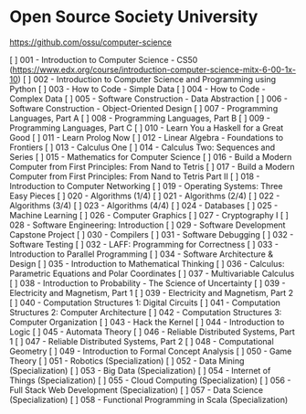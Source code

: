 # Open Source Society University
https://github.com/ossu/computer-science

[ ] 001 - Introduction to Computer Science - CS50 (https://www.edx.org/course/introduction-computer-science-mitx-6-00-1x-10)
[ ] 002 - Introduction to Computer Science and Programming using Python
[ ] 003 - How to Code - Simple Data
[ ] 004 - How to Code - Complex Data
[ ] 005 - Software Construction - Data Abstraction
[ ] 006 - Software Construction - Object-Oriented Design
[ ] 007 - Programming Languages, Part A
[ ] 008 - Programming Languages, Part B
[ ] 009 - Programming Languages, Part C
[ ] 010 - Learn You a Haskell for a Great Good
[ ] 011 - Learn Prolog Now
[ ] 012 - Linear Algebra - Foundations to Frontiers
[ ] 013 - Calculus One
[ ] 014 - Calculus Two: Sequences and Series
[ ] 015 - Mathematics for Computer Science
[ ] 016 - Build a Modern Computer from First Principles: From Nand to Tetris
[ ] 017 - Build a Modern Computer from First Principles: From Nand to Tetris Part II
[ ] 018 - Introduction to Computer Networking
[ ] 019 - Operating Systems: Three Easy Pieces
[ ] 020 - Algorithms (1/4)
[ ] 021 - Algorithms (2/4)
[ ] 022 - Algorithms (3/4)
[ ] 023 - Algorithms (4/4)
[ ] 024 - Databases
[ ] 025 - Machine Learning
[ ] 026 - Computer Graphics
[ ] 027 - Cryptography I
[ ] 028 - Software Engineering: Introduction
[ ] 029 - Software Development Capstone Project
[ ] 030 - Compilers
[ ] 031 - Software Debugging
[ ] 032 - Software Testing
[ ] 032 - LAFF: Programming for Correctness
[ ] 033 - Introduction to Parallel Programming
[ ] 034 - Software Architecture & Design
[ ] 035 - Introduction to Mathematical Thinking
[ ] 036 - Calculus: Parametric Equations and Polar Coordinates
[ ] 037 - Multivariable Calculus
[ ] 038 - Introduction to Probability - The Science of Uncertainty
[ ] 039 - Electricity and Magnetism, Part 1
[ ] 039 - Electricity and Magnetism, Part 2
[ ] 040 - Computation Structures 1: Digital Circuits
[ ] 041 - Computation Structures 2: Computer Architecture
[ ] 042 - Computation Structures 3: Computer Organization
[ ] 043 - Hack the Kernel
[ ] 044 - Introduction to Logic
[ ] 045 - Automata Theory
[ ] 046 - Reliable Distributed Systems, Part 1
[ ] 047 - Reliable Distributed Systems, Part 2
[ ] 048 - Computational Geometry
[ ] 049 - Introduction to Formal Concept Analysis
[ ] 050 - Game Theory
[ ] 051 - Robotics (Specialization)
[ ] 052 - Data Mining (Specialization)
[ ] 053 - Big Data (Specialization)
[ ] 054 - Internet of Things (Specialization)
[ ] 055 - Cloud Computing (Specialization)
[ ] 056 - Full Stack Web Development (Specialization)
[ ] 057 - Data Science (Specialization)
[ ] 058 - Functional Programming in Scala (Specialization)
